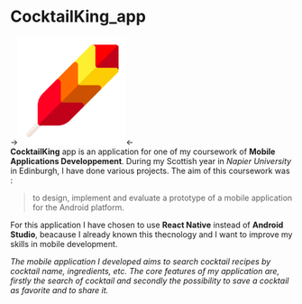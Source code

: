 # CocktailKing_app
->![CocktailKing logo](/assets/icon.png "CocktailKing logo")<-  
**CocktailKing** app is an application for one of my coursework of **Mobile Applications Developpement**. During my Scottish year in *Napier University* in Edinburgh, I have done various projects. The aim of this coursework was :
>to design, implement and evaluate a prototype of a mobile application for the Android platform.

For this application I have chosen to use **React Native** instead of **Android Studio**, beacause I already known this thecnology and I want to improve my skills in mobile development.  

*The mobile application I developed aims to search cocktail recipes by cocktail name, ingredients, etc. The core features of my application are, firstly the search of cocktail and secondly the possibility to save a cocktail as favorite and to share it.*
